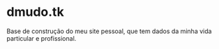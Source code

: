 # dmudo.tk
Base de construção do meu site pessoal, que tem dados da minha vida particular e profissional.
